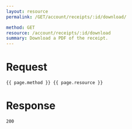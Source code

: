 ```yaml
---
layout: resource
permalink: /GET/account/receipts/:id/download/

method: GET
resource: /account/receipts/:id/download
summary: Download a PDF of the receipt.
---
```


# Request

~~~
{{ page.method }} {{ page.resource }}
~~~

# Response

~~~
200
~~~
